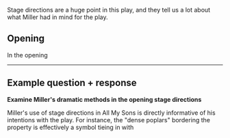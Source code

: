Stage directions are a huge point in this play, and they tell us a lot about what Miller had in mind for the play.

## Opening
In the opening 


-----
## Example question + response
**Examine Miller's dramatic methods in the opening stage directions**

Miller's use of stage directions in All My Sons is directly informative of his intentions with the play. For instance, the "dense poplars" bordering the property is effectively a symbol tieing in with 